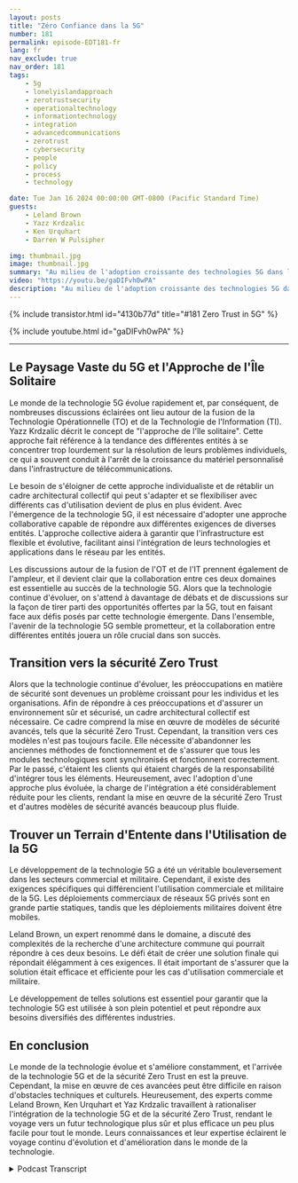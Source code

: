 ```yaml
---
layout: posts
title: "Zéro Confiance dans la 5G"
number: 181
permalink: episode-EDT181-fr
lang: fr
nav_exclude: true
nav_order: 181
tags:
    - 5g
    - lonelyislandapproach
    - zerotrustsecurity
    - operationaltechnology
    - informationtechnology
    - integration
    - advancedcommunications
    - zerotrust
    - cybersecurity
    - people
    - policy
    - process
    - technology

date: Tue Jan 16 2024 00:00:00 GMT-0800 (Pacific Standard Time)
guests:
    - Leland Brown
    - Yazz Krdzalic
    - Ken Urquhart
    - Darren W Pulsipher

img: thumbnail.jpg
image: thumbnail.jpg
summary: "Au milieu de l'adoption croissante des technologies 5G dans le monde entier, les experts dans l'épisode récent du podcast Embracing Digital Transformation se sont penchés sur le sujet essentiel de Zero Trust dans la sécurité 5G. L'animateur Darren Pulsipher a accueilli l'expert en communications avancées 5G Leland Brown, VP Marketing chez Trenton Systems Yazz Krdzalic, et Ken Urquhart, un physicien devenu professionnel de la cybersécurité chez Zscaler, pour discuter de l'intégration et de l'avancement de la technologie 5G, ainsi que de ses défis et percées."
video: "https://youtu.be/gaDIFvh0wPA"
description: "Au milieu de l'adoption croissante des technologies 5G dans le monde entier, les experts dans l'épisode récent du podcast Embracing Digital Transformation se sont penchés sur le sujet essentiel de Zero Trust dans la sécurité 5G. L'animateur Darren Pulsipher a accueilli l'expert en communications avancées 5G Leland Brown, VP Marketing chez Trenton Systems Yazz Krdzalic, et Ken Urquhart, un physicien devenu professionnel de la cybersécurité chez Zscaler, pour discuter de l'intégration et de l'avancement de la technologie 5G, ainsi que de ses défis et percées."
---
```


<div>
{% include transistor.html id="4130b77d" title="#181 Zero Trust in 5G" %}

{% include youtube.html id="gaDIFvh0wPA" %}
</div>

---

## Le Paysage Vaste du 5G et l'Approche de l'Île Solitaire

Le monde de la technologie 5G évolue rapidement et, par conséquent, de nombreuses discussions éclairées ont lieu autour de la fusion de la Technologie Opérationnelle (TO) et de la Technologie de l'Information (TI). Yazz Krdzalic décrit le concept de "l'approche de l'île solitaire". Cette approche fait référence à la tendance des différentes entités à se concentrer trop lourdement sur la résolution de leurs problèmes individuels, ce qui a souvent conduit à l'arrêt de la croissance du matériel personnalisé dans l'infrastructure de télécommunications.

Le besoin de s'éloigner de cette approche individualiste et de rétablir un cadre architectural collectif qui peut s'adapter et se flexibiliser avec différents cas d'utilisation devient de plus en plus évident. Avec l'émergence de la technologie 5G, il est nécessaire d'adopter une approche collaborative capable de répondre aux différentes exigences de diverses entités. L'approche collective aidera à garantir que l'infrastructure est flexible et évolutive, facilitant ainsi l'intégration de leurs technologies et applications dans le réseau par les entités.

Les discussions autour de la fusion de l'OT et de l'IT prennent également de l'ampleur, et il devient clair que la collaboration entre ces deux domaines est essentielle au succès de la technologie 5G. Alors que la technologie continue d'évoluer, on s'attend à davantage de débats et de discussions sur la façon de tirer parti des opportunités offertes par la 5G, tout en faisant face aux défis posés par cette technologie émergente. Dans l'ensemble, l'avenir de la technologie 5G semble prometteur, et la collaboration entre différentes entités jouera un rôle crucial dans son succès.

## Transition vers la sécurité Zero Trust

Alors que la technologie continue d'évoluer, les préoccupations en matière de sécurité sont devenues un problème croissant pour les individus et les organisations. Afin de répondre à ces préoccupations et d'assurer un environnement sûr et sécurisé, un cadre architectural collectif est nécessaire. Ce cadre comprend la mise en œuvre de modèles de sécurité avancés, tels que la sécurité Zero Trust. Cependant, la transition vers ces modèles n'est pas toujours facile. Elle nécessite d'abandonner les anciennes méthodes de fonctionnement et de s'assurer que tous les modules technologiques sont synchronisés et fonctionnent correctement. Par le passé, c'étaient les clients qui étaient chargés de la responsabilité d'intégrer tous les éléments. Heureusement, avec l'adoption d'une approche plus évoluée, la charge de l'intégration a été considérablement réduite pour les clients, rendant la mise en œuvre de la sécurité Zero Trust et d'autres modèles de sécurité avancés beaucoup plus fluide.

## Trouver un Terrain d'Entente dans l'Utilisation de la 5G

Le développement de la technologie 5G a été un véritable bouleversement dans les secteurs commercial et militaire. Cependant, il existe des exigences spécifiques qui différencient l'utilisation commerciale et militaire de la 5G. Les déploiements commerciaux de réseaux 5G privés sont en grande partie statiques, tandis que les déploiements militaires doivent être mobiles.

Leland Brown, un expert renommé dans le domaine, a discuté des complexités de la recherche d'une architecture commune qui pourrait répondre à ces deux besoins. Le défi était de créer une solution finale qui répondait élégamment à ces exigences. Il était important de s'assurer que la solution était efficace et efficiente pour les cas d'utilisation commerciale et militaire.

Le développement de telles solutions est essentiel pour garantir que la technologie 5G est utilisée à son plein potentiel et peut répondre aux besoins diversifiés des différentes industries.

## En conclusion

Le monde de la technologie évolue et s'améliore constamment, et l'arrivée de la technologie 5G et de la sécurité Zero Trust en est la preuve. Cependant, la mise en œuvre de ces avancées peut être difficile en raison d'obstacles techniques et culturels. Heureusement, des experts comme Leland Brown, Ken Urquhart et Yaz Krdzalic travaillent à rationaliser l'intégration de la technologie 5G et de la sécurité Zero Trust, rendant le voyage vers un futur technologique plus sûr et plus efficace un peu plus facile pour tout le monde. Leurs connaissances et leur expertise éclairent le voyage continu d'évolution et d'amélioration dans le monde de la technologie.



<details>
<summary> Podcast Transcript </summary>

<p></p>

</details>
